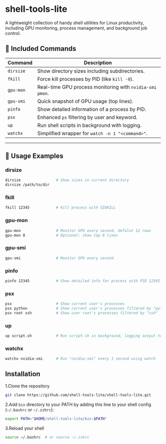 # shell-tools-lite

A lightweight collection of handy shell utilities for Linux productivity, including GPU monitoring, process management, and background job control.

## 🧰 Included Commands

| Command   | Description                                      |
|-----------|-------------------------------------------------|
| `dirsize` | Show directory sizes including subdirectories.  |
| `fkill`   | Force kill processes by PID (like `kill -9`).   |
| `gpu-mon` | Real-time GPU process monitoring with `nvidia-smi pmon`. |
| `gpu-smi` | Quick snapshot of GPU usage (top lines).        |
| `pinfo`   | Show detailed information of a process by PID.  |
| `psx`     | Enhanced `ps` filtering by user and keyword.    |
| `up`      | Run shell scripts in background with logging.   |
| `watchx`  | Simplified wrapper for `watch -n 1 "<command>"`.|

---

## 🚀 Usage Examples

### dirsize
```bash
dirsize                # Show sizes in current directory
dirsize /path/to/dir
```

### fkill
```bash
fkill 12345            # Kill process with SIGKILL
```

### gpu-mon
```bash
gpu-mon                # Monitor GPU every second, defalut 12 rows
gpu-mon 8              # Optional: show top 8 lines  
```

### gpu-smi
```bash
gpu-smi                # Monitor GPU every second
```

### pinfo
```bash
pinfo 12345            # Show detailed info for process with PID 12345
```

### psx
```bash
psx                    # Show current user's processes
psx python             # Show current user's processes filtered by "python"
psx root ssh           # Show user root's processes filtered by "ssh"
```

### up
```bash
up script.sh           # Run script.sh in background, logging output to logs/script.log
```

### watchx
```bash
watchx nvidia-smi      # Run "nvidia-smi" every 1 second using watch
```


## Installation
1.Clone the repository
```bash
git clone https://github.com/shell-tools-lite/shell-tools-lite.git
```

2.Add `bin` directory to your PATH by adding this line to your shell config (`~/.bashrc` or `~/.zshrc`):
```bash
export PATH="$HOME/shell-tools-lite/bin:$PATH"
```

3.Reload your shell
```bash
source ~/.bashrc  # or source ~/.zshrc
```

